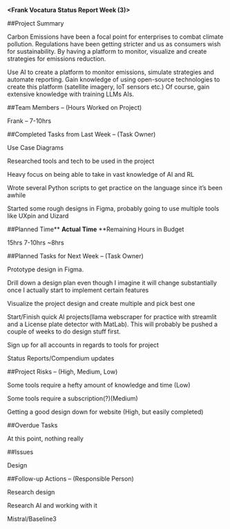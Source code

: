 **&lt;Frank Vocatura Status Report Week (3)&gt;**

##Project Summary

Carbon Emissions have been a focal point for enterprises to combat climate pollution. Regulations have been getting stricter and us as consumers wish for sustainability. By having a platform to monitor, visualize and create strategies for emissions reduction.

Use AI to create a platform to monitor emissions, simulate strategies and automate reporting. Gain knowledge of using open-source technologies to create this platform (satellite imagery, IoT sensors etc.) Of course, gain extensive knowledge with training LLMs AIs.

##Team Members – (Hours Worked on Project)

Frank – 7-10hrs

##Completed Tasks from Last Week – (Task Owner)

Use Case Diagrams

Researched tools and tech to be used in the project

Heavy focus on being able to take in vast knowledge of AI and RL

Wrote several Python scripts to get practice on the language since it’s been awhile

Started some rough designs in Figma, probably going to use multiple tools like UXpin and Uizard

##Planned Time** **Actual Time** **Remaining Hours in Budget

15hrs 7-10hrs ~8hrs

##Planned Tasks for Next Week – (Task Owner)

Prototype design in Figma.

Drill down a design plan even though I imagine it will change substantially once I actually start to implement certain features

Visualize the project design and create multiple and pick best one

Start/Finish quick AI projects(llama webscraper for practice with streamlit and a License plate detector with MatLab). This will probably be pushed a couple of weeks to do design stuff first.

Sign up for all accounts in regards to tools for project

Status Reports/Compendium updates

##Project Risks – (High, Medium, Low)

Some tools require a hefty amount of knowledge and time (Low)

Some tools require a subscription(?)(Medium)

Getting a good design down for website (High, but easily completed)

##Overdue Tasks

At this point, nothing really

##Issues

Design

##Follow-up Actions – (Responsible Person)

Research design

Research AI and working with it

Mistral/Baseline3